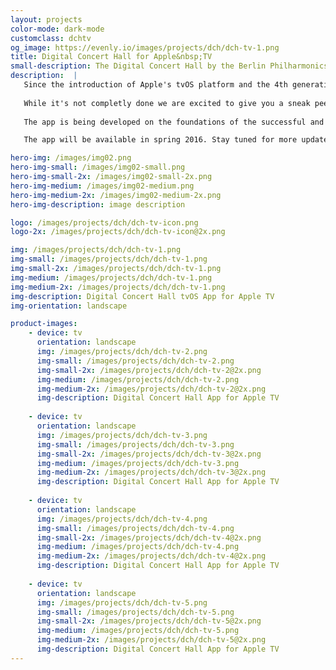 ```yaml
---
layout: projects
color-mode: dark-mode
customclass: dchtv
og_image: https://evenly.io/images/projects/dch/dch-tv-1.png
title: Digital Concert Hall for Apple&nbsp;TV
small-description: The Digital Concert Hall by the Berlin Philharmonics is the worlds biggest collection of videos of classical concerts.
description:  |
   Since the introduction of Apple's tvOS platform and the 4th generation Apple TV we have been working on bringing the Berlin Philharmonics' [Digital Concert Hall](https://www.digitalconcerthall.com/) to the big screen. 
   
   While it's not completly done we are excited to give you a sneak peek at our first tvOS project.
   
   The app is being developed on the foundations of the successful and highly acclaimed [iOS App](/projects/digital-concert-hall/). Just like its mobile counterpart the Apple TV app was freshly designed from the ground up to take advantage of the Siri remote and the focus based navigation of tvOS. 

   The app will be available in spring 2016. Stay tuned for more updates.

hero-img: /images/img02.png
hero-img-small: /images/img02-small.png
hero-img-small-2x: /images/img02-small-2x.png
hero-img-medium: /images/img02-medium.png
hero-img-medium-2x: /images/img02-medium-2x.png
hero-img-description: image description

logo: /images/projects/dch/dch-tv-icon.png
logo-2x: /images/projects/dch/dch-tv-icon@2x.png

img: /images/projects/dch/dch-tv-1.png
img-small: /images/projects/dch/dch-tv-1.png
img-small-2x: /images/projects/dch/dch-tv-1.png
img-medium: /images/projects/dch/dch-tv-1.png
img-medium-2x: /images/projects/dch/dch-tv-1.png
img-description: Digital Concert Hall tvOS App for Apple TV
img-orientation: landscape

product-images:
    - device: tv
      orientation: landscape
      img: /images/projects/dch/dch-tv-2.png
      img-small: /images/projects/dch/dch-tv-2.png
      img-small-2x: /images/projects/dch/dch-tv-2@2x.png
      img-medium: /images/projects/dch/dch-tv-2.png
      img-medium-2x: /images/projects/dch/dch-tv-2@2x.png
      img-description: Digital Concert Hall App for Apple TV
      
    - device: tv
      orientation: landscape
      img: /images/projects/dch/dch-tv-3.png
      img-small: /images/projects/dch/dch-tv-3.png
      img-small-2x: /images/projects/dch/dch-tv-3@2x.png
      img-medium: /images/projects/dch/dch-tv-3.png
      img-medium-2x: /images/projects/dch/dch-tv-3@2x.png
      img-description: Digital Concert Hall App for Apple TV
      
    - device: tv
      orientation: landscape
      img: /images/projects/dch/dch-tv-4.png
      img-small: /images/projects/dch/dch-tv-4.png
      img-small-2x: /images/projects/dch/dch-tv-4@2x.png
      img-medium: /images/projects/dch/dch-tv-4.png
      img-medium-2x: /images/projects/dch/dch-tv-4@2x.png
      img-description: Digital Concert Hall App for Apple TV            
    
    - device: tv
      orientation: landscape
      img: /images/projects/dch/dch-tv-5.png
      img-small: /images/projects/dch/dch-tv-5.png
      img-small-2x: /images/projects/dch/dch-tv-5@2x.png
      img-medium: /images/projects/dch/dch-tv-5.png
      img-medium-2x: /images/projects/dch/dch-tv-5@2x.png
      img-description: Digital Concert Hall App for Apple TV           
---
```

